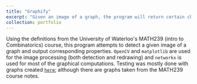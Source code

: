 ```yaml
---
title: "Graphify"
excerpt: "Given an image of a graph, the program will return certain characteristics such as whether the graph is bipartite or whether the graph is a forest"
collection: portfolio
---
```


Using the definitions from the University of Waterloo's MATH239 (intro to Combinatorics) course, this program attempts to detect a given image of a graph and output corresponding properties. `OpenCV` and `matplotlib` are used for the image processing (both detection and redrawing) and `networkx` is used for most of the graphical computations. Testing was mostly done with graphs created [`here`](https://csacademy.com/app/graph_editor/); although there are graphs taken from the MATH239 course notes.

